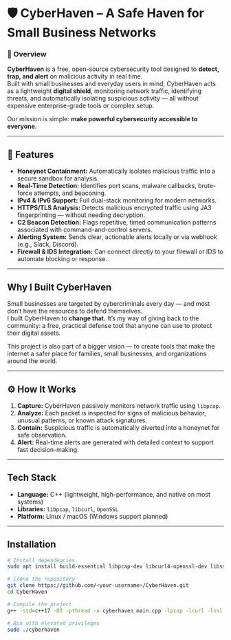 # 🛡️ CyberHaven – A Safe Haven for Small Business Networks

### 📜 Overview
**CyberHaven** is a free, open-source cybersecurity tool designed to **detect, trap, and alert** on malicious activity in real time.  
Built with small businesses and everyday users in mind, CyberHaven acts as a lightweight **digital shield**, monitoring network traffic, identifying threats, and automatically isolating suspicious activity — all without expensive enterprise-grade tools or complex setup.

Our mission is simple: **make powerful cybersecurity accessible to everyone.**

---

## 🚀 Features

-  **Honeynet Containment:** Automatically isolates malicious traffic into a secure sandbox for analysis.
-  **Real-Time Detection:** Identifies port scans, malware callbacks, brute-force attempts, and beaconing.
-  **IPv4 & IPv6 Support:** Full dual-stack monitoring for modern networks.
-  **HTTPS/TLS Analysis:** Detects malicious encrypted traffic using JA3 fingerprinting — without needing decryption.
-  **C2 Beacon Detection:** Flags repetitive, timed communication patterns associated with command-and-control servers.
-  **Alerting System:** Sends clear, actionable alerts locally or via webhook (e.g., Slack, Discord).
-  **Firewall & IDS Integration:** Can connect directly to your firewall or IDS to automate blocking or response.

---

##  Why I Built CyberHaven

Small businesses are targeted by cybercriminals every day — and most don’t have the resources to defend themselves.  
I built CyberHaven to **change that.** It’s my way of giving back to the community: a free, practical defense tool that anyone can use to protect their digital assets.

This project is also part of a bigger vision — to create tools that make the internet a safer place for families, small businesses, and organizations around the world.

---

## ⚙️ How It Works

1. **Capture:** CyberHaven passively monitors network traffic using `libpcap`.
2. **Analyze:** Each packet is inspected for signs of malicious behavior, unusual patterns, or known attack signatures.
3. **Contain:** Suspicious traffic is automatically diverted into a honeynet for safe observation.
4. **Alert:** Real-time alerts are generated with detailed context to support fast decision-making.

---

##  Tech Stack

- **Language:** C++ (lightweight, high-performance, and native on most systems)
- **Libraries:** `libpcap`, `libcurl`, `OpenSSL`
- **Platform:** Linux / macOS (Windows support planned)

---

##  Installation

```bash
# Install dependencies
sudo apt install build-essential libpcap-dev libcurl4-openssl-dev libssl-dev

# Clone the repository
git clone https://github.com/<your-username>/CyberHaven.git
cd CyberHaven

# Compile the project
g++ -std=c++17 -O2 -pthread -o cyberhaven main.cpp -lpcap -lcurl -lssl -lcrypto

# Run with elevated privileges
sudo ./cyberhaven
